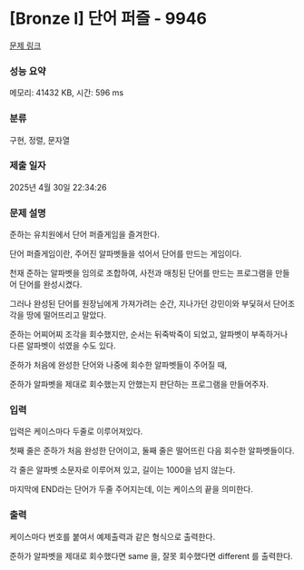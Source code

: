 # [Bronze I] 단어 퍼즐 - 9946 

[문제 링크](https://www.acmicpc.net/problem/9946) 

### 성능 요약

메모리: 41432 KB, 시간: 596 ms

### 분류

구현, 정렬, 문자열

### 제출 일자

2025년 4월 30일 22:34:26

### 문제 설명

<p>준하는 유치원에서 단어 퍼즐게임을 즐겨한다.</p>

<p>단어 퍼즐게임이란, 주어진 알파벳들을 섞어서 단어를 만드는 게임이다.</p>

<p>천재 준하는 알파벳을 임의로 조합하여, 사전과 매칭된 단어를 만드는 프로그램을 만들어 단어를 완성시켰다.</p>

<p>그러나 완성된 단어를 원장님에게 가져가려는 순간, 지나가던 강민이와 부딫혀서 단어조각을 땅에 떨어뜨리고 말았다.</p>

<p>준하는 어찌어찌 조각을 회수했지만, 순서는 뒤죽박죽이 되었고, 알파벳이 부족하거나 다른 알파벳이 섞였을 수도 있다.</p>

<p>준하가 처음에 완성한 단어와 나중에 회수한 알파벳들이 주어질 때,</p>

<p>준하가 알파벳을 제대로 회수했는지 안했는지 판단하는 프로그램을 만들어주자.</p>

### 입력 

 <p>입력은 케이스마다 두줄로 이루어져있다.</p>

<p>첫째 줄은 준하가 처음 완성한 단어이고, 둘째 줄은 떨어뜨린 다음 회수한 알파벳들이다. </p>

<p>각 줄은 알파벳 소문자로 이루어져 있고, 길이는 1000을 넘지 않는다.</p>

<p>마지막에 END라는 단어가 두줄 주어지는데, 이는 케이스의 끝을 의미한다.</p>

### 출력 

 <p>케이스마다 번호를 붙여서 예제출력과 같은 형식으로 출력한다.</p>

<p>준하가 알파벳을 제대로 회수했다면 same 을, 잘못 회수했다면 different 를 출력한다.</p>

